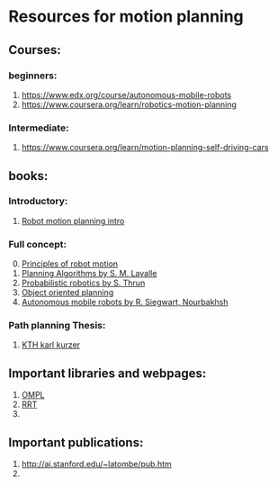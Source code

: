 # Resources for motion planning

## Courses:
### beginners:

1. https://www.edx.org/course/autonomous-mobile-robots
2. https://www.coursera.org/learn/robotics-motion-planning

### Intermediate:

1. https://www.coursera.org/learn/motion-planning-self-driving-cars

## books:
### Introductory:
1.  [Robot motion planning intro](http://ais.informatik.uni-freiburg.de/teaching/ss11/robotics/slides/18-robot-motion-planning.pdf)

### Full concept:
0. [Principles of robot motion](http://biorobotics.ri.cmu.edu/book/)
1. [Planning Algorithms by S. M. Lavalle](http://planning.cs.uiuc.edu/booka4.pdf)
2. [ Probabilistic robotics by S. Thrun](https://docs.ufpr.br/~danielsantos/ProbabilisticRobotics.pdf) 
3. [Object oriented planning](https://www.diva-portal.org/smash/get/diva2:7803/FULLTEXT01.pdf)
4. [Autonomous mobile robots by R. Siegwart, Nourbakhsh](http://home.deib.polimi.it/gini/robot/docs/siegwart.pdf)

### Path planning Thesis:
1. [KTH karl kurzer](https://www.researchgate.net/profile/Karl_Kurzer/publication/337719881_Path_Planning_in_Unstructured_Environments_A_Real-time_Hybrid_A_Implementation_for_Fast_and_Deterministic_Path_Generation_for_the_KTH_Research_Concept_Vehicle/links/5de6b10292851c83645fc109/Path-Planning-in-Unstructured-Environments-A-Real-time-Hybrid-A-Implementation-for-Fast-and-Deterministic-Path-Generation-for-the-KTH-Research-Concept-Vehicle.pdf)

## Important libraries and webpages:
1. [OMPL](https://ompl.kavrakilab.org/)
2. [RRT](http://msl.cs.uiuc.edu/rrt/)
3.

## Important publications:
1. http://ai.stanford.edu/~latombe/pub.htm
2. 
